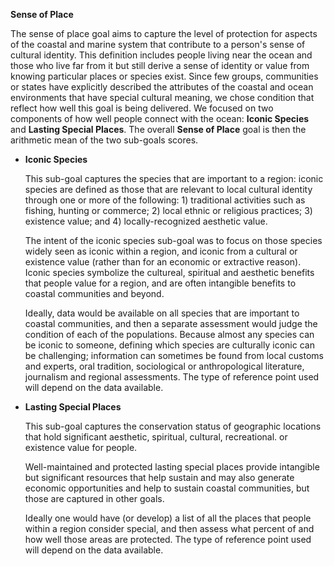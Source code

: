 **Sense of Place**

The sense of place goal aims to capture the level of protection for aspects of the coastal and marine system that contribute to a person's sense of cultural identity. This definition includes people living near the ocean and those who live far from it but still derive a sense of identity or value from knowing particular places or species exist. Since few groups, communities or states have explicitly described the attributes of the coastal and ocean environments that have special cultural meaning, we chose condition that reflect how well this goal is being delivered. We focused on two components of how well people connect with the ocean: **Iconic Species** and **Lasting Special Places**. The overall **Sense of Place** goal is then the arithmetic mean of the two sub-goals scores.

  - **Iconic Species**

    This sub-goal captures the species that are important to a region: iconic species are defined as those that are relevant to local cultural identity through one or more of the following: 1) traditional activities such as fishing, hunting or commerce; 2) local ethnic or religious practices; 3) existence value; and 4) locally-recognized aesthetic value.

    The intent of the iconic species sub-goal was to focus on those species widely seen as iconic within a region, and iconic from a cultural or existence value (rather than for an economic or extractive reason). Iconic species symbolize the cultureal, spiritual and aesthetic benefits that people value for a region, and are often intangible benefits to coastal communities and beyond.

    Ideally, data would be available on all species that are important to coastal communities, and then a separate assessment would judge the condition of each of the populations. Because almost any species can be iconic to someone, defining which species are culturally iconic can be challenging; information can sometimes be found from local customs and experts, oral tradition, sociological or anthropological literature, journalism and regional assessments. The type of reference point used will depend on the data available.

  - **Lasting Special Places**

    This sub-goal captures the conservation status of geographic locations that hold significant aesthetic, spiritual, cultural, recreational. or existence value for people.

    Well-maintained and protected lasting special places provide intangible but significant resources that help sustain and may also generate economic opportunities and help to sustain coastal communities, but those are captured in other goals.

    Ideally one would have (or develop) a list of all the places that people within a region consider special, and then assess what percent of and how well those areas are protected. The type of reference point used will depend on the data available.
